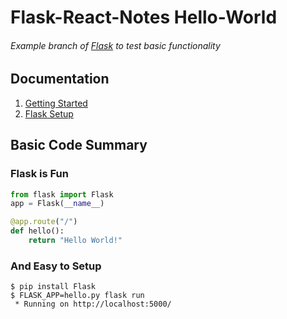 # Flask-React-Notes Hello-World
###### Example branch of [Flask](http://flask.pocoo.org) to test basic functionality

## Documentation
1. [Getting Started](https://github.com/ppak10/Flask-React-Notes/wiki/Getting-Started)
2. [Flask Setup](https://github.com/ppak10/Flask-React-Notes/wiki/Flask-Setup)

## Basic Code Summary
### Flask is Fun
```python
from flask import Flask
app = Flask(__name__)

@app.route("/")
def hello():
    return "Hello World!"
```

### And Easy to Setup
```
$ pip install Flask
$ FLASK_APP=hello.py flask run
 * Running on http://localhost:5000/
```
